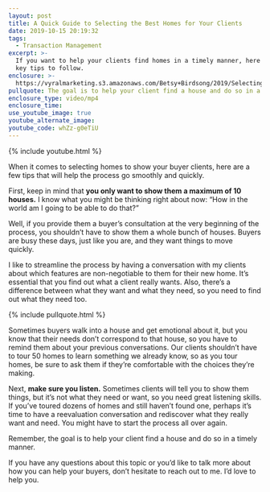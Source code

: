 ```yaml
---
layout: post
title: A Quick Guide to Selecting the Best Homes for Your Clients
date: 2019-10-15 20:19:32
tags:
  - Transaction Management
excerpt: >-
  If you want to help your clients find homes in a timely manner, here are some
  key tips to follow.
enclosure: >-
  https://vyralmarketing.s3.amazonaws.com/Betsy+Birdsong/2019/Selecting+Homes+for+Sale.mp4
pullquote: The goal is to help your client find a house and do so in a timely manner.
enclosure_type: video/mp4
enclosure_time:
use_youtube_image: true
youtube_alternate_image:
youtube_code: whZz-g0eTiU
---
```


{% include youtube.html %}

When it comes to selecting homes to show your buyer clients, here are a few tips that will help the process go smoothly and quickly. &nbsp;

First, keep in mind that **you only want to show them a maximum of 10 houses.** I know what you might be thinking right about now: “How in the world am I going to be able to do that?”&nbsp;

Well, if you provide them a buyer’s consultation at the very beginning of the process, you shouldn’t have to show them a whole bunch of houses. Buyers are busy these days, just like you are, and they want things to move quickly.&nbsp;

I like to streamline the process by having a conversation with my clients about which features are non-negotiable to them for their new home. It’s essential that you find out what a client really wants. Also, there’s a difference between what they want and what they need, so you need to find out what they need too.&nbsp;

{% include pullquote.html %}

Sometimes buyers walk into a house and get emotional about it, but you know that their needs don’t correspond to that house, so you have to remind them about your previous conversations. Our clients shouldn’t have to tour 50 homes to learn something we already know, so as you tour homes, be sure to ask them if they’re comfortable with the choices they’re making.&nbsp;

Next, **make sure you listen.** Sometimes clients will tell you to show them things, but it’s not what they need or want, so you need great listening skills. If you’ve toured dozens of homes and still haven’t found one, perhaps it’s time to have a reevaluation conversation and rediscover what they really want and need. You might have to start the process all over again.&nbsp;

Remember, the goal is to help your client find a house and do so in a timely manner.&nbsp;

If you have any questions about this topic or you’d like to talk more about how you can help your buyers, don’t hesitate to reach out to me. I’d love to help you.&nbsp;<br>&nbsp;

&nbsp;